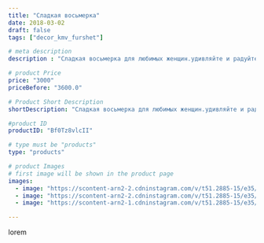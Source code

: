 ```yaml
---
title: "Сладкая восьмерка"
date: 2018-03-02
draft: false
tags: ["decor_kmv_furshet"]

# meta description
description : "Сладкая восьмерка для любимых женщин.удивляйте и радуйте своих родных в Международный женский день."

# product Price
price: "3000"
priceBefore: "3600.0"

# Product Short Description
shortDescription: "Сладкая восьмерка для любимых женщин.удивляйте и радуйте своих родных в Международный женский день."

#product ID
productID: "Bf0Tz8vlcII"

# type must be "products"
type: "products"

# product Images
# first image will be shown in the product page
images:
  - image: "https://scontent-arn2-2.cdninstagram.com/v/t51.2885-15/e35/28153510_398044717274436_3716977230396522496_n.jpg?se=7&tp=1&_nc_ht=scontent-arn2-2.cdninstagram.com&_nc_cat=100&_nc_ohc=ynfW6s5XdjwAX--AhGO&oh=cb8cd9a5ce90c0481353151e0e4aabd6&oe=6074956C&ig_cache_key=MTcyNjA5MDcxNTM3NDkxNjEwNQ%3D%3D.2"
  - image: "https://scontent-arn2-2.cdninstagram.com/v/t51.2885-15/e35/28157755_154387528603992_2929911816135901184_n.jpg?se=7&tp=1&_nc_ht=scontent-arn2-2.cdninstagram.com&_nc_cat=100&_nc_ohc=NZDONjmd3A4AX8eT8Mt&oh=9a0a44b9e6d4c1d642aad0fc23f7c251&oe=6075F493&ig_cache_key=MTcyNjA5MDcwODMyODQ1NDk2MQ%3D%3D.2"
  - image: "https://scontent-arn2-1.cdninstagram.com/v/t51.2885-15/e35/28751834_200704940681121_7627181418782654464_n.jpg?se=7&tp=1&_nc_ht=scontent-arn2-1.cdninstagram.com&_nc_cat=109&_nc_ohc=YHcijBBLaiwAX9-u7AR&oh=c9c361e5eea8dafd158e4de2ab46e2ed&oe=6076383E&ig_cache_key=MTcyNjA5MDY1NzAwNzA2NzE1Nw%3D%3D.2"

---
```

lorem
